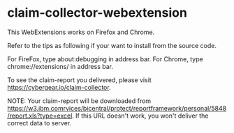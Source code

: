 # claim-collector-webextension
This WebExtensions works on Firefox and Chrome.

Refer to the tips as following if your want to install from the source code.

For FireFox, type about:debugging in address bar.
For Chrome, type chrome://extensions/ in address bar.

To see the claim-report you delivered, please visit https://cybergear.io/claim-collector.

NOTE: Your claim-report will be downloaded from https://w3.ibm.comrvices/bicentral/protect/reportframework/personal/5848/report.xls?type=excel. If this URL doesn't work, you won't deliver the correct data to server.
